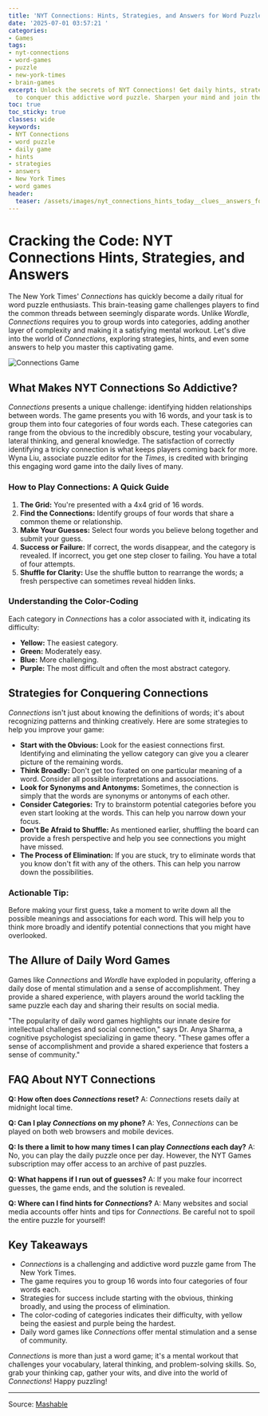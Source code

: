 ```yaml
---
title: 'NYT Connections: Hints, Strategies, and Answers for Word Puzzle Fans'
date: '2025-07-01 03:57:21 '
categories:
- Games
tags:
- nyt-connections
- word-games
- puzzle
- new-york-times
- brain-games
excerpt: Unlock the secrets of NYT Connections! Get daily hints, strategies, and insights
  to conquer this addictive word puzzle. Sharpen your mind and join the fun!
toc: true
toc_sticky: true
classes: wide
keywords:
- NYT Connections
- word puzzle
- daily game
- hints
- strategies
- answers
- New York Times
- word games
header:
  teaser: /assets/images/nyt_connections_hints_today__clues__answers_for_ju_20250701035720.jpg
---
```


# Cracking the Code: NYT Connections Hints, Strategies, and Answers

The New York Times' *Connections* has quickly become a daily ritual for word puzzle enthusiasts. This brain-teasing game challenges players to find the common threads between seemingly disparate words. Unlike *Wordle*, *Connections* requires you to group words into categories, adding another layer of complexity and making it a satisfying mental workout. Let's dive into the world of *Connections*, exploring strategies, hints, and even some answers to help you master this captivating game.

![Connections Game](https://helios-i.mashable.com/imagery/articles/04BQoQPSWdT2quxUOUJUDTx/hero-image.jpg)

## What Makes NYT Connections So Addictive?

*Connections* presents a unique challenge: identifying hidden relationships between words. The game presents you with 16 words, and your task is to group them into four categories of four words each. These categories can range from the obvious to the incredibly obscure, testing your vocabulary, lateral thinking, and general knowledge. The satisfaction of correctly identifying a tricky connection is what keeps players coming back for more. Wyna Liu, associate puzzle editor for the *Times*, is credited with bringing this engaging word game into the daily lives of many.

### How to Play Connections: A Quick Guide

1.  **The Grid:** You're presented with a 4x4 grid of 16 words.
2.  **Find the Connections:** Identify groups of four words that share a common theme or relationship.
3.  **Make Your Guesses:** Select four words you believe belong together and submit your guess.
4.  **Success or Failure:** If correct, the words disappear, and the category is revealed. If incorrect, you get one step closer to failing. You have a total of four attempts.
5.  **Shuffle for Clarity:** Use the shuffle button to rearrange the words; a fresh perspective can sometimes reveal hidden links.

### Understanding the Color-Coding

Each category in *Connections* has a color associated with it, indicating its difficulty:

*   **Yellow:** The easiest category.
*   **Green:** Moderately easy.
*   **Blue:** More challenging.
*   **Purple:** The most difficult and often the most abstract category.

## Strategies for Conquering Connections

*Connections* isn't just about knowing the definitions of words; it's about recognizing patterns and thinking creatively. Here are some strategies to help you improve your game:

*   **Start with the Obvious:** Look for the easiest connections first. Identifying and eliminating the yellow category can give you a clearer picture of the remaining words.
*   **Think Broadly:** Don't get too fixated on one particular meaning of a word. Consider all possible interpretations and associations.
*   **Look for Synonyms and Antonyms:** Sometimes, the connection is simply that the words are synonyms or antonyms of each other.
*   **Consider Categories:** Try to brainstorm potential categories before you even start looking at the words. This can help you narrow down your focus.
*   **Don't Be Afraid to Shuffle:** As mentioned earlier, shuffling the board can provide a fresh perspective and help you see connections you might have missed.
*   **The Process of Elimination:** If you are stuck, try to eliminate words that you know don't fit with any of the others. This can help you narrow down the possibilities.

### Actionable Tip:

Before making your first guess, take a moment to write down all the possible meanings and associations for each word. This will help you to think more broadly and identify potential connections that you might have overlooked.

## The Allure of Daily Word Games

Games like *Connections* and *Wordle* have exploded in popularity, offering a daily dose of mental stimulation and a sense of accomplishment. They provide a shared experience, with players around the world tackling the same puzzle each day and sharing their results on social media.

"The popularity of daily word games highlights our innate desire for intellectual challenges and social connection," says Dr. Anya Sharma, a cognitive psychologist specializing in game theory. "These games offer a sense of accomplishment and provide a shared experience that fosters a sense of community."

## FAQ About NYT Connections

**Q: How often does *Connections* reset?**
A: *Connections* resets daily at midnight local time.

**Q: Can I play *Connections* on my phone?**
A: Yes, *Connections* can be played on both web browsers and mobile devices.

**Q: Is there a limit to how many times I can play *Connections* each day?**
A: No, you can play the daily puzzle once per day. However, the NYT Games subscription may offer access to an archive of past puzzles.

**Q: What happens if I run out of guesses?**
A: If you make four incorrect guesses, the game ends, and the solution is revealed.

**Q: Where can I find hints for *Connections*?**
A: Many websites and social media accounts offer hints and tips for *Connections*. Be careful not to spoil the entire puzzle for yourself!

## Key Takeaways

*   *Connections* is a challenging and addictive word puzzle game from The New York Times.
*   The game requires you to group 16 words into four categories of four words each.
*   Strategies for success include starting with the obvious, thinking broadly, and using the process of elimination.
*   The color-coding of categories indicates their difficulty, with yellow being the easiest and purple being the hardest.
*   Daily word games like *Connections* offer mental stimulation and a sense of community.

*Connections* is more than just a word game; it's a mental workout that challenges your vocabulary, lateral thinking, and problem-solving skills. So, grab your thinking cap, gather your wits, and dive into the world of *Connections*! Happy puzzling!

---

Source: [Mashable](https://mashable.com/article/nyt-connections-hint-answer-today-july-1-2025)